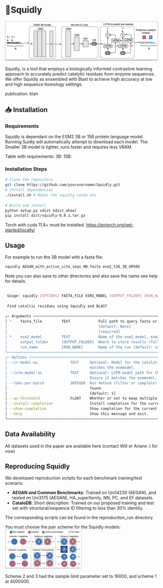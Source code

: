 # 🦑Squidly
![Overview Figure](overview_fig_.png)

Squidly, is a tool that employs a biologically informed contrastive learning approach to accurately predict catalytic residues from enzyme sequences. We offer Squidly as ensembled with Blast to achieve high accuracy at low and high sequence homology settings.

publication:
blah

## 📥 Installation
### Requirements
Squidly is dependant on the ESM2 3B or 15B protein language model. Running Suidly will automatically attempt to download each model.
The Smaller 3B model is lighter, runs faster and requires less VRAM. 

Table with requirements:
3B: 
15B: 

### Installation Steps
```bash
# Clone the repository
git clone https://github.com/yourusername/Squidly.git
# Install dependencies
./install.sh # Makes the squidly conda env

# Build and install
python setup.py sdist bdist_wheel
pip install dist/squidly-0.0.1.tar.gz 
```

Torch with cuda 11.8+ must be installed.
https://pytorch.org/get-started/locally/

## Usage
For example to run the 3B model with a fasta file:
```bash
squidly AEGAN_with_active_site_seqs_NN.fasta esm2_t36_3B_UR50D
```

Note you can also save to other directories and also save the name see help for details.

```bash
                                                                                   
 Usage: squidly [OPTIONS] FASTA_FILE ESM2_MODEL [OUTPUT_FOLDER] [RUN_NAME] [BLAST_CUTOFF]                                                                        
                                                                                                                                                    
 Find cataltic residues using Squidly and BLAST                                                                                                                          
                                                                                                                                                    
╭─ Arguments ──────────────────────────────────────────────────────────────────────────────────────────────────────────────────────────────────────╮
│ *    fasta_file         TEXT             Full path to query fasta or csv (note have simple IDs otherwise we'll remove all funky characters.)     │
│                                          [default: None]                                                                                         │
│                                          [required]                                                                                              │
│ *    esm2_model         TEXT             Name of the esm2_model, esm2_t36_3B_UR50D or esm2_t48_15B_UR50D [default: None] [required]              │
│      output_folder      [OUTPUT_FOLDER]  Where to store results (full path!) [default: Current Directory]                                        │
│      run_name           [RUN_NAME]       Name of the run [default: squidly]                                                                      │
╰──────────────────────────────────────────────────────────────────────────────────────────────────────────────────────────────────────────────────╯
╭─ Options ────────────────────────────────────────────────────────────────────────────────────────────────────────────────────────────────────────╮
│ --cr-model-as               TEXT     Optional: Model for the catalytic residue prediction i.e. not using the default with the package. Ensure it │
│                                      matches the esmmodel.                                                                                       │
│ --lstm-model-as             TEXT     Optional: LSTM model path for the catalytic residue prediction i.e. not using the default with the package. │
│                                      Ensure it matches the esmmodel.                                                                             │
│ --toks-per-batch            INTEGER  Run method (filter or complete) i.e. filter = only annotates with the next tool those that couldn't be      │
│                                      found.                                                                                                      │
│                                      [default: 5]                                                                                                │
│ --as-threshold              FLOAT    Whether or not to keep multiple predicted values if False only the top result is retained. [default: 0.99]  │
│ --install-completion                 Install completion for the current shell.                                                                   │
│ --show-completion                    Show completion for the current shell, to copy it or customize the installation.                            │
│ --help                               Show this message and exit.                                                                                 │
╰──────────────────────────────────────────────────────────────────────────────────────────────────────────────────────────────────────────────────╯

```

## Data Availability
All datasets used in the paper are available here (contact Will or Ariane :) for now)

## Reproducing Squidly
We developed reproduction scripts for each benchmark training/test scenario.

- **AEGAN and Common Benchmarks**: Trained on Uni14230 (AEGAN), and tested on Uni3175 (AEGAN), HA_superfamily, NN, PC, and EF datasets.
- **CataloDB**: Short description: Trained on our proposed training and test set with structural/sequence ID filtering to less than 30% identity.

The corresponding scripts can be found in the reproduction_run directory.

You must choose the pair scheme for the Squidly models:
<img src="pair_scheme_fig_.png" width=50%>

Scheme 2 and 3 had the sample limit parameter set to 16000, and scheme 1 at 4000000.

